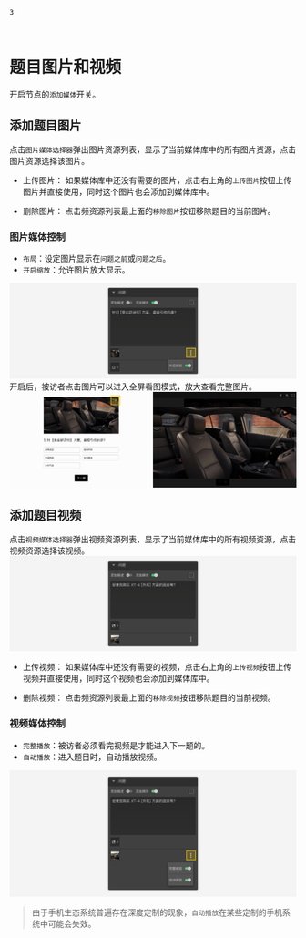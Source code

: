 ```index
3
```
```tag

```
```summary

```
# 题目图片和视频

开启节点的`添加媒体`开关。

## 添加题目图片
点击`图片媒体选择器`弹出图片资源列表，显示了当前媒体库中的所有图片资源，点击图片资源选择该图片。

+ 上传图片：
如果媒体库中还没有需要的图片，点击右上角的`上传图片`按钮上传图片并直接使用，同时这个图片也会添加到媒体库中。

+ 删除图片：
点击频资源列表最上面的`移除图片`按钮移除题目的当前图片。

### 图片媒体控制
+ `布局`：设定图片显示在`问题之前`或`问题之后`。
+ `开启缩放`：允许图片放大显示。
<img src='../../assets/snapshots/node-setting/question/assets/zoom-in.png'>
开启后，被访者点击图片可以进入全屏看图模式，放大查看完整图片。
<img src='../../assets/snapshots/node-setting/question/assets/zoom-in-preview.png'>

## 添加题目视频
点击`视频媒体选择器`弹出视频资源列表，显示了当前媒体库中的所有视频资源，点击视频资源选择该视频。
<img src='../../assets/snapshots/node-setting/question/video.png'>

+ 上传视频：
如果媒体库中还没有需要的视频，点击右上角的`上传视频`按钮上传视频并直接使用，同时这个视频也会添加到媒体库中。

+ 删除视频：
点击频资源列表最上面的`移除视频`按钮移除题目的当前视频。

### 视频媒体控制
+ `完整播放`：被访者必须看完视频是才能进入下一题的。
+ `自动播放`：进入题目时，自动播放视频。
<img src='../../assets/snapshots/node-setting/question/auto-play.png'>

> 由于手机生态系统普遍存在深度定制的现象，`自动播放`在某些定制的手机系统中可能会失效。

